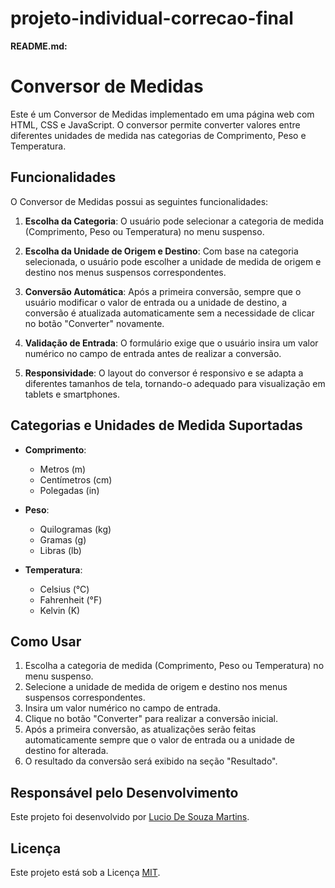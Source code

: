 # projeto-individual-correcao-final

**README.md:**

# Conversor de Medidas

Este é um Conversor de Medidas implementado em uma página web com HTML, CSS e JavaScript. O conversor permite converter valores entre diferentes unidades de medida nas categorias de Comprimento, Peso e Temperatura.

## Funcionalidades

O Conversor de Medidas possui as seguintes funcionalidades:

1. **Escolha da Categoria**: O usuário pode selecionar a categoria de medida (Comprimento, Peso ou Temperatura) no menu suspenso.

2. **Escolha da Unidade de Origem e Destino**: Com base na categoria selecionada, o usuário pode escolher a unidade de medida de origem e destino nos menus suspensos correspondentes.

3. **Conversão Automática**: Após a primeira conversão, sempre que o usuário modificar o valor de entrada ou a unidade de destino, a conversão é atualizada automaticamente sem a necessidade de clicar no botão "Converter" novamente.

4. **Validação de Entrada**: O formulário exige que o usuário insira um valor numérico no campo de entrada antes de realizar a conversão.

5. **Responsividade**: O layout do conversor é responsivo e se adapta a diferentes tamanhos de tela, tornando-o adequado para visualização em tablets e smartphones.

## Categorias e Unidades de Medida Suportadas

- **Comprimento**:
  - Metros (m)
  - Centímetros (cm)
  - Polegadas (in)

- **Peso**:
  - Quilogramas (kg)
  - Gramas (g)
  - Libras (lb)

- **Temperatura**:
  - Celsius (°C)
  - Fahrenheit (°F)
  - Kelvin (K)

## Como Usar

1. Escolha a categoria de medida (Comprimento, Peso ou Temperatura) no menu suspenso.
2. Selecione a unidade de medida de origem e destino nos menus suspensos correspondentes.
3. Insira um valor numérico no campo de entrada.
4. Clique no botão "Converter" para realizar a conversão inicial.
5. Após a primeira conversão, as atualizações serão feitas automaticamente sempre que o valor de entrada ou a unidade de destino for alterada.
6. O resultado da conversão será exibido na seção "Resultado".

## Responsável pelo Desenvolvimento

Este projeto foi desenvolvido por [Lucio De Souza Martins](https://github.com/seu-usuario-github).

## Licença

Este projeto está sob a Licença [MIT](LICENSE).
